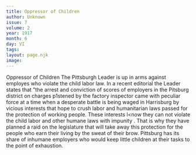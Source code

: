 ```yaml
---
title: Oppressor of Children
author: Unknown
issue: 7
volume: 2
year: 1917
month: 6
day: VI
tags:
layout: page.njk
image:
---
```

Oppressor of Children   The Pittsburgh Leader is up in arms against employes who violate the child labor law. In   a recent editorial the Leader states that "the arrest and conviction of scores of employers   in the Pitsburg district on charges p1stened by the factory inspector came with peculiar force at a time when a desperate battle is being waged in Harrisburg by vicious interests that hope to crush labor and humanitarian laws passed for the protection of working people. These interests l<now they can not violate the child labor and other humane laws with impunity . That is why they have   planned a raid on the legislature that will take away this protection for the people who earn their living by the sweat of their brow. Pittsburg has its share of inhumane employers who would keep little children at their tasks to the point of exhaustion.   
